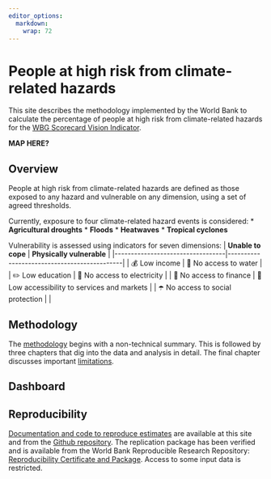 ```yaml
---
editor_options: 
  markdown: 
    wrap: 72
---
```


# People at high risk from climate-related hazards

This site describes the methodology implemented by the World Bank to
calculate the percentage of people at high risk from climate-related
hazards for the [WBG Scorecard Vision
Indicator](https://scorecard.worldbank.org/en/scorecard/our-vision#planet).

**MAP HERE?**

## Overview

People at high risk from climate-related hazards are defined as those
exposed to any hazard and vulnerable on any dimension, using a set of
agreed thresholds.

Currently, exposure to four climate-related hazard events is considered:
\* **Agricultural droughts** \* **Floods** \* **Heatwaves** \*
**Tropical cyclones**

Vulnerability is assessed using indicators for seven dimensions: \|
**Unable to cope** \| **Physically vulnerable** \|
\|----------------------------------\|---------------------------------------------\|
\| 💰 Low income \| 🚰 No access to water \| \| ✏️ Low education \| 🔌
No access to electricity \| \| 🏦 No access to finance \| 🏥 Low
accessibility to services and markets \| \| ☂️ No access to social
protection \| \|

## Methodology

The [methodology](docs/01method_intro.md) begins with a non-technical
summary. This is followed by three chapters that dig into the data and
analysis in detail. The final chapter discusses important
[limitations](docs/limitations.md).

## Dashboard

## Reproducibility

[Documentation and code to reproduce estimates](docs/reproducibility.md)
are available at this site and from the [Github
repository](https://github.com/worldbank/counting-people-climate-risk).
The replication package has been verified and is available from the
World Bank Reproducible Research Repository: [Reproducibility
Certificate and
Package](https://reproducibility.worldbank.org/index.php/home). Access
to some input data is restricted.

